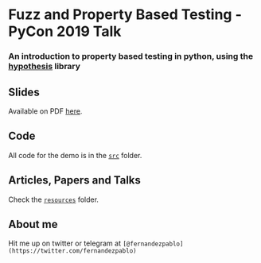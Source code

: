 # Fuzz and Property Based Testing - PyCon 2019 Talk
### An introduction to property based testing in python, using the [hypothesis](https://hypothesis.works/) library

## Slides
Available on PDF [here](./slides.pdf).

## Code

All code for the demo is in the [`src`](./src) folder.

## Articles, Papers and Talks

Check the [`resources`](./resources) folder.

## About me

Hit me up on twitter or telegram at `[@fernandezpablo](https://twitter.com/fernandezpablo)`

